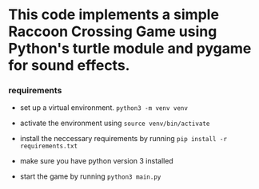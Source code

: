 # This code implements a simple Raccoon Crossing Game using Python's turtle module and pygame for sound effects.

### requirements

- set up a virtual environment.
  `python3 -m venv venv`
- activate the environment using
  `source venv/bin/activate`

- install the neccessary requirements by running
  `pip install -r requirements.txt`

- make sure you have python version 3 installed
- start the game by running
  `python3 main.py`

